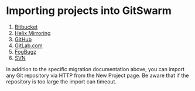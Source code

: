 # Importing projects into GitSwarm

1. [Bitbucket](import_projects_from_bitbucket.md)
1. [Helix Mirroring](../helix_mirroring/README.md)
1. [GitHub](import_projects_from_github.md)
1. [GitLab.com](import_projects_from_gitlab_com.md)
1. [FogBugz](import_projects_from_fogbugz.md)
1. [SVN](migrating_from_svn.md)

In addition to the specific migration documentation above, you can import
any Git repository via HTTP from the New Project page. Be aware that if the
repository is too large the import can timeout.
